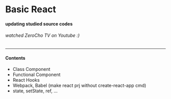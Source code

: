 # Basic React

#### updating studied source codes
###### watched ZeroCho TV on Youtube :)

------------
#### Contents
- Class Component
- Functional Component
- React Hooks
- Webpack, Babel (make react prj without create-react-app cmd)
- state, setState, ref, ...

